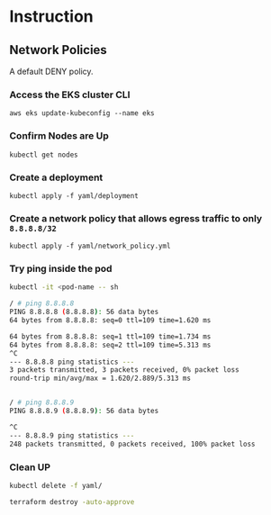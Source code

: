 # Instruction

## Network Policies

A default DENY policy.

### Access the EKS cluster CLI

`aws eks update-kubeconfig --name eks`

### Confirm Nodes are Up

`kubectl get nodes`

### Create a deployment

`kubectl apply -f yaml/deployment`

### Create a network policy that allows egress traffic to only `8.8.8.8/32`

`kubectl apply -f yaml/network_policy.yml`

### Try ping inside the pod

```bash
kubectl -it <pod-name -- sh

/ # ping 8.8.8.8
PING 8.8.8.8 (8.8.8.8): 56 data bytes
64 bytes from 8.8.8.8: seq=0 ttl=109 time=1.620 ms

64 bytes from 8.8.8.8: seq=1 ttl=109 time=1.734 ms
64 bytes from 8.8.8.8: seq=2 ttl=109 time=5.313 ms
^C
--- 8.8.8.8 ping statistics ---
3 packets transmitted, 3 packets received, 0% packet loss
round-trip min/avg/max = 1.620/2.889/5.313 ms


/ # ping 8.8.8.9
PING 8.8.8.9 (8.8.8.9): 56 data bytes

^C
--- 8.8.8.9 ping statistics ---
248 packets transmitted, 0 packets received, 100% packet loss
```

### Clean UP

```bash
kubectl delete -f yaml/

terraform destroy -auto-approve
```
